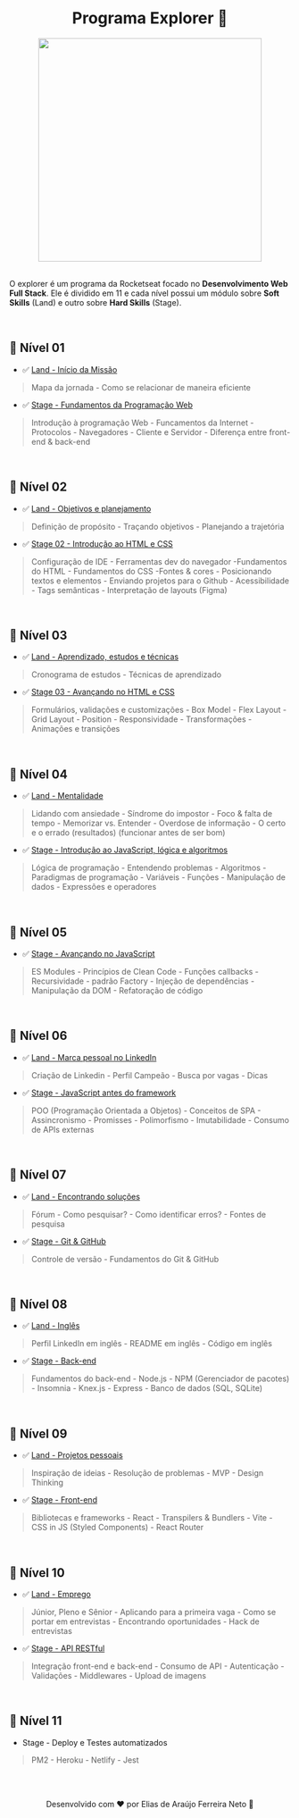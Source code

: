<h1 align="center">
  Programa Explorer 🚀
</h1>

<div align="center">
    <img src="https://t2.tudocdn.net/572277?w=646&h=284" width="400px" /> 
</div>

<br>

O explorer é um programa da Rocketseat focado no **Desenvolvimento Web Full Stack**. Ele é dividido em 11 e cada nível possui um módulo sobre **Soft Skills** (Land) e outro sobre **Hard Skills** (Stage).

<br>

## 📌 Nível 01

- ✅ [Land - Início da Missão](./nivel01/land01/)

> Mapa da jornada - Como se relacionar de maneira eficiente

- ✅ [Stage - Fundamentos da Programação Web](./nivel01/stage01/)

> Introdução à programação Web - Funcamentos da Internet - Protocolos - Navegadores - Cliente e Servidor - Diferença entre front-end & back-end

<br>

## 📌 Nível 02

- ✅ [Land - Objetivos e planejamento](./nivel02/land02/)

> Definição de propósito - Traçando objetivos - Planejando a trajetória

- ✅ [Stage 02 - Introdução ao HTML e CSS](./nivel02/stage02/)

> Configuração de IDE - Ferramentas dev do navegador -Fundamentos do HTML - Fundamentos do CSS -Fontes & cores - Posicionando textos e elementos - Enviando projetos para o Github - Acessibilidade - Tags semânticas - Interpretação de layouts (Figma)

<br>

## 📌 Nível 03

- ✅ [Land - Aprendizado, estudos e técnicas](./nivel03/land03/)

> Cronograma de estudos - Técnicas de aprendizado

- ✅ [Stage 03 - Avançando no HTML e CSS](./nivel03/stage03/)

> Formulários, validações e customizações - Box Model - Flex Layout - Grid Layout - Position - Responsividade - Transformações - Animações e transições

<br>

## 📌 Nível 04

- ✅ [Land - Mentalidade](./nivel04/land/)

> Lidando com ansiedade - Síndrome do impostor - Foco & falta de tempo - Memorizar vs. Entender - Overdose de informação - O certo e o errado (resultados) (funcionar antes de ser bom)

- ✅ [Stage - Introdução ao JavaScript, lógica e algoritmos](./nivel04/stage/)

> Lógica de programação - Entendendo problemas - Algoritmos - Paradigmas de programação - Variáveis - Funções - Manipulação de dados - Expressões e operadores

<br>

## 📌 Nível 05

- ✅ [Stage - Avançando no JavaScript](./nivel05/stage/)

> ES Modules - Princípios de Clean Code - Funções callbacks - Recursividade - padrão Factory - Injeção de dependências - Manipulação da DOM - Refatoração de código

<br>

## 📌 Nível 06

- ✅ [Land - Marca pessoal no LinkedIn](./nivel06/land/)

> Criação de Linkedin - Perfil Campeão - Busca por vagas - Dicas

- ✅ [Stage - JavaScript antes do framework](./nivel06/stage/)

> POO (Programação Orientada a Objetos) - Conceitos de SPA - Assincronismo - Promisses - Polimorfismo - Imutabilidade - Consumo de APIs externas

<br>

## 📌 Nível 07

- ✅ [Land - Encontrando soluções](./nivel07/land/)

> Fórum - Como pesquisar? - Como identificar erros? - Fontes de pesquisa

- ✅ [Stage - Git & GitHub](./nivel07/stage/)

> Controle de versão - Fundamentos do Git & GitHub

<br>

## 📌 Nível 08

- ✅ [Land - Inglês](./nivel08/land/)

> Perfil LinkedIn em inglês - README em inglês - Código em inglês

- ✅ [Stage - Back-end](./nivel08/stage/)

> Fundamentos do back-end - Node.js - NPM (Gerenciador de pacotes) - Insomnia - Knex.js - Express - Banco de dados (SQL, SQLite)

<br>

## 📌 Nível 09

- ✅ [Land - Projetos pessoais](./nivel09/land/)

> Inspiração de ideias - Resolução de problemas - MVP - Design Thinking

- ✅ [Stage - Front-end](./nivel09/stage/)

> Bibliotecas e frameworks - React - Transpilers & Bundlers - Vite - CSS in JS (Styled Components) - React Router

<br>

## 📌 Nível 10

- ✅ [Land - Emprego](./nivel10/land/)

> Júnior, Pleno e Sênior - Aplicando para a primeira vaga - Como se portar em entrevistas - Encontrando oportunidades - Hack de entrevistas

- ✅ [Stage - API RESTful](./nivel10/stage/)

> Integração front-end e back-end - Consumo de API - Autenticação - Validações - Middlewares - Upload de imagens

<br>

## 📌 Nível 11

- Stage - Deploy e Testes automatizados

> PM2 - Heroku - Netlify - Jest

<br>
<br>

<p align="center"> Desenvolvido com ❤ por Elias de Araújo Ferreira Neto 👋<p>
